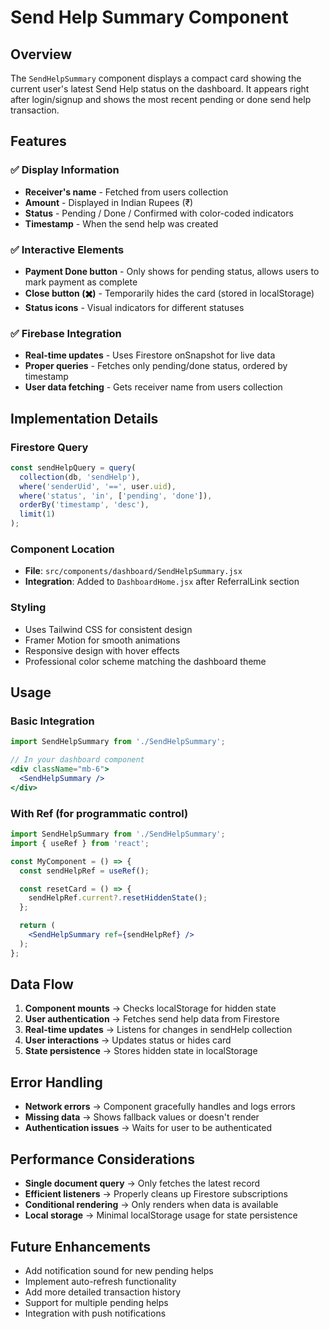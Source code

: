 # Send Help Summary Component

## Overview
The `SendHelpSummary` component displays a compact card showing the current user's latest Send Help status on the dashboard. It appears right after login/signup and shows the most recent pending or done send help transaction.

## Features

### ✅ Display Information
- **Receiver's name** - Fetched from users collection
- **Amount** - Displayed in Indian Rupees (₹)
- **Status** - Pending / Done / Confirmed with color-coded indicators
- **Timestamp** - When the send help was created

### ✅ Interactive Elements
- **Payment Done button** - Only shows for pending status, allows users to mark payment as complete
- **Close button (✖️)** - Temporarily hides the card (stored in localStorage)
- **Status icons** - Visual indicators for different statuses

### ✅ Firebase Integration
- **Real-time updates** - Uses Firestore onSnapshot for live data
- **Proper queries** - Fetches only pending/done status, ordered by timestamp
- **User data fetching** - Gets receiver name from users collection

## Implementation Details

### Firestore Query
```javascript
const sendHelpQuery = query(
  collection(db, 'sendHelp'),
  where('senderUid', '==', user.uid),
  where('status', 'in', ['pending', 'done']),
  orderBy('timestamp', 'desc'),
  limit(1)
);
```

### Component Location
- **File**: `src/components/dashboard/SendHelpSummary.jsx`
- **Integration**: Added to `DashboardHome.jsx` after ReferralLink section

### Styling
- Uses Tailwind CSS for consistent design
- Framer Motion for smooth animations
- Responsive design with hover effects
- Professional color scheme matching the dashboard theme

## Usage

### Basic Integration
```jsx
import SendHelpSummary from './SendHelpSummary';

// In your dashboard component
<div className="mb-6">
  <SendHelpSummary />
</div>
```

### With Ref (for programmatic control)
```jsx
import SendHelpSummary from './SendHelpSummary';
import { useRef } from 'react';

const MyComponent = () => {
  const sendHelpRef = useRef();

  const resetCard = () => {
    sendHelpRef.current?.resetHiddenState();
  };

  return (
    <SendHelpSummary ref={sendHelpRef} />
  );
};
```

## Data Flow

1. **Component mounts** → Checks localStorage for hidden state
2. **User authentication** → Fetches send help data from Firestore
3. **Real-time updates** → Listens for changes in sendHelp collection
4. **User interactions** → Updates status or hides card
5. **State persistence** → Stores hidden state in localStorage

## Error Handling

- **Network errors** → Component gracefully handles and logs errors
- **Missing data** → Shows fallback values or doesn't render
- **Authentication issues** → Waits for user to be authenticated

## Performance Considerations

- **Single document query** → Only fetches the latest record
- **Efficient listeners** → Properly cleans up Firestore subscriptions
- **Conditional rendering** → Only renders when data is available
- **Local storage** → Minimal localStorage usage for state persistence

## Future Enhancements

- Add notification sound for new pending helps
- Implement auto-refresh functionality
- Add more detailed transaction history
- Support for multiple pending helps
- Integration with push notifications 
